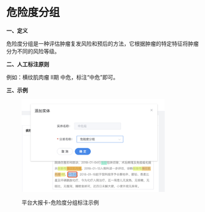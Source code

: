 # 危险度分组

**一、定义**

&#x20;   危险度分组是一种评估肿瘤复发风险和预后的方法，它根据肿瘤的特定特征将肿瘤分为不同的风险等级。

**二、人工标注原则**

&#x20;   例如：横纹肌肉瘤 II期 中危，标注“中危”即可。

**三、示例**

<figure><img src="../../.gitbook/assets/image (3).png" alt="" width="375"><figcaption><p>平台大报卡-危险度分组标注示例</p></figcaption></figure>
